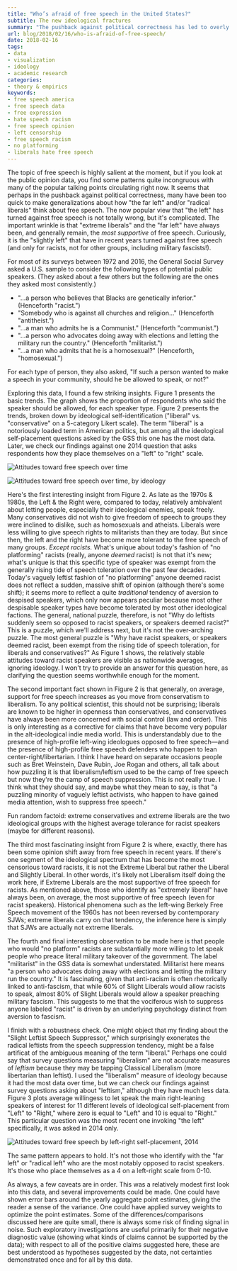 ```yaml
---
title: "Who’s afraid of free speech in the United States?"
subtitle: The new ideological fractures
summary: "The pushback against political correctness has led to overly hasty generalizations about leftist opposition to free speech. Survey data tell some surprising stories."
url: blog/2018/02/16/who-is-afraid-of-free-speech/
date: 2018-02-16
tags:
- data
- visualization
- ideology
- academic research
categories:
- theory & empirics
keywords:
- free speech america
- free speech data
- free expression
- hate speech racism
- free speech opinion
- left censorship
- free speech racism
- no platforming
- liberals hate free speech
---
```


The topic of free speech is highly salient at the moment, but if you look at the public opinion data, you find some patterns quite incongruous with many of the popular talking points circulating right now. It seems that perhaps in the pushback against political correctness, many have been too quick to make generalizations about how "the far left" and/or "radical liberals" think about free speech. The now popular view that "the left" has turned against free speech is not totally wrong, but it's complicated. The important wrinkle is that "extreme liberals" and the "far left" have always been, and generally remain, the *most supportive* of free speech. Curiously, it is the "slightly left" that have in recent years turned against free speech (and only for racists, not for other groups, including military fascists!).

For most of its surveys between 1972 and 2016, the General Social Survey asked a U.S. sample to consider the following types of potential public speakers. (They asked about a few others but the following are the ones they asked most consistently.)

- "...a person who believes that Blacks are genetically inferior." (Henceforth "racist.")
- "Somebody who is against all churches and religion..." (Henceforth "antitheist.")
- "...a man who admits he is a Communist." (Henceforth "communist.")
- "...a person who advocates doing away with elections and letting the military run the country." (Henceforth "militarist.")
- "...a man who admits that he is a homosexual?" (Henceforth, "homosexual.")

For each type of person, they also asked, "If such a person wanted to make a speech in your community, should he be allowed to speak, or not?"

Exploring this data, I found a few striking insights. Figure 1 presents the basic trends. The graph shows the proportion of respondents who said the speaker should be allowed, for each speaker type. Figure 2 presents the trends, broken down by ideological self-identification ("liberal" vs. "conservative" on a 5-category Likert scale). The term "liberal" is a notoriously loaded term in American politics, but among all the ideological self-placement questions asked by the GSS this one has the most data. Later, we check our findings against one 2014 question that asks respondents how they place themselves on a "left" to "right" scale.

![Attitudes toward free speech over time](https://i.imgur.com/10juL4i.png "Attitudes toward free speech over time")

![Attitudes toward free speech over time, by ideology](https://i.imgur.com/5QsxYUx.png "Attitudes toward free speech over time, by ideology")

Here's the first interesting insight from Figure 2. As late as the 1970s & 1980s, the Left & the Right were, compared to today, relatively ambivalent about letting people, especially their ideological enemies, speak freely. Many conservatives did not wish to give freedom of speech to groups they were inclined to dislike, such as homosexuals and atheists. Liberals were less willing to give speech rights to militarists than they are today. But since then, the left and the right have become more tolerant to the free speech of many groups. *Except racists.* What's unique about today's fashion of "no platforming" racists (really, anyone *deemed* racist) is not that it's new; what's unique is that this specific type of speaker was exempt from the generally rising tide of speech toleration over the past few decades. Today's vaguely leftist fashion of "no platforming" anyone deemed racist does not reflect a sudden, massive shift of opinion (although there's some shift); it seems more to reflect a quite *traditional* tendency of aversion to despised speakers, which only now appears peculiar because most other despisable speaker types have become tolerated by most other ideological factions. The general, national puzzle, therefore, is not "Why do leftists suddenly seem so opposed to racist speakers, or speakers deemed racist?" This is a puzzle, which we'll address next, but it's not the over-arching puzzle. The most general puzzle is "Why have racist speakers, or speakers deemed racist, been exempt from the rising tide of speech toleration, for liberals and conservatives?" As Figure 1 shows, the relatively stable attitudes toward racist speakers are visible as nationwide averages, ignoring ideology. I won't try to provide an answer for this question here, as clarifying the question seems worthwhile enough for the moment.

The second important fact shown in Figure 2 is that generally, on average, support for free speech increases as you move from conservatism to liberalism. To any political scientist, this should not be surprising; liberals are known to be higher in openness than conservatives, and conservatives have always been more concerned with social control (law and order). This is only interesting as a corrective for claims that have become very popular in the alt-ideological indie media world. This is understandably due to the presence of high-profile left-wing ideologues opposed to free speech—and the presence of high-profile free speech defenders who happen to lean center-right/libertarian. I think I have heard on separate occasions people such as Bret Weinstein, Dave Rubin, Joe Rogan and others, all talk about how puzzling it is that liberalism/leftism used to be the camp of free speech but now they're the camp of speech suppression. This is not really true. I think what they should say, and maybe what they mean to say, is that "a puzzling minority of vaguely leftist activists, who happen to have gained media attention, wish to suppress free speech."

Fun random factoid: extreme conservatives and extreme liberals are the two ideological groups with the highest average tolerance for racist speakers (maybe for different reasons).

The third most fascinating insight from Figure 2 is where, exactly, there has been some opinion shift away from free speech in recent years. If there's one segment of the ideological spectrum that has become the most censorious toward racists, it is not the Extreme Liberal but rather the Liberal and Slightly Liberal. In other words, it's likely not Liberalism itself doing the work here, if Extreme Liberals are the most supportive of free speech for racists. As mentioned above, those who identify as "extremely liberal" have always been, on average, the most supportive of free speech (even for racist speakers). Historical phenomena such as the left-wing Berkely Free Speech movement of the 1960s has not been reversed by contemporary SJWs; extreme liberals carry on that tendency, the inference here is simply that SJWs are actually not extreme liberals.

The fourth and final interesting observation to be made here is that people who would "no platform" racists are substantially more willing to let speak people who preace literal military takeover of the government. The label "militarist" in the GSS data is somewhat understated. Militarist here means "a person who advocates doing away with elections and letting the military run the country." It is fascinating, given that anti-racism is often rhetorically linked to anti-fascism, that while 60% of Slight Liberals would allow racists to speak, almost 80% of Slight Liberals would allow a speaker preaching military fascism. This suggests to me that the vociferous wish to suppress anyone labeled "racist" is driven by an underlying psychology distinct from aversion to fascism.

I finish with a robustness check. One might object that my finding about the "Slight Leftist Speech Suppressor," which surprisingly exonerates the radical leftists from the speech suppression tendency, might be a false artificat of the ambiguous meaning of the term "liberal." Perhaps one could say that survey questions measuring "liberalism" are not accurate measures of *leftism* because they may be tapping Classical Liberalism (more libertarian than leftist). I used the "liberalism" measure of ideology because it had the most data over time, but we can check our findings against survey questions asking about "leftism," although they have much less data. Figure 3 plots average willingess to let speak the main right-leaning speakers of interest for 11 different levels of ideological self-placement from "Left" to "Right," where zero is equal to "Left" and 10 is equal to "Right." This particular question was the most recent one invoking "the left" specifically, it was asked in 2014 only.

![Attitudes toward free speech by left-right self-placement, 2014](https://i.imgur.com/m8wegHy.png "Attitudes toward free speech by left-right self-placement, 2014")

The same pattern appears to hold. It's not those who identify with the "far left" or "radical left" who are the most notably opposed to racist speakers. It's those who place themselves as a 4 on a left-right scale from 0-10.

As always, a few caveats are in order. This was a relatively modest first look into this data, and several improvements could be made. One could have shown error bars around the yearly aggregate point estimates, giving the reader a sense of the variance. One could have applied survey weights to optimize the point estimates. Some of the differences/comparisons discussed here are quite small, there is always some risk of finding signal in noise. Such exploratory investigations are useful primarily for their negative diagnostic value (showing what kinds of claims cannot be supported by the data); with respect to all of the positive claims suggested here, these are best understood as hypotheses suggested by the data, not certainties demonstrated once and for all by this data.
